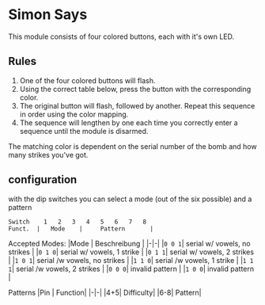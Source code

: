 # Simon Says
This module consists of four colored buttons, each with it's own LED.

## Rules
1. One of the four colored buttons will flash.
2. Using the correct table below, press the button with the corresponding color.
3. The original button will flash, followed by  another. Repeat this sequence in order using the color mapping.
4. The sequence will lengthen by one each time you correctly enter a sequence until the module is disarmed.

The matching color is dependent on the serial number of the bomb and how many strikes you've got.

## configuration
with the dip switches you can select a mode (out of the six possible) and a pattern

```
Switch    1   2   3   4   5   6   7   8  
Funct.  |   Mode    |     Pattern       |
```

Accepted Modes:
|Mode | Beschreibung |
|-|-|
|``0 0 1``| serial w/ vowels, no strikes |
|``0 1 0``| serial w/ vowels, 1 strike |
|``0 1 1``| serial w/ vowels, 2 strikes |
|``1 0 1``| serial /w vowels, no strikes |
|``1 1 0``| serial /w vowels, 1 strike |
|``1 1 1``| serial /w vowels, 2 strikes |
|``0 0 0``| invalid pattern |
|``1 0 0``| invalid pattern |

Patterns
|Pin | Function|
|-|-|
|4+5| Difficulty|
|6-8| Pattern|
